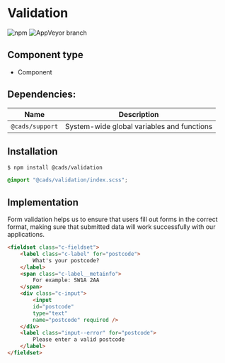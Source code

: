 # Validation

![npm](https://img.shields.io/npm/v/:package.svg)
![AppVeyor branch](https://img.shields.io/appveyor/ci/:user/:repo/:branch.svg)

## Component type

- Component

## Dependencies:

| Name            | Description                                |
| --------------- | ------------------------------------------ |
| `@cads/support` | System-wide global variables and functions |

## Installation

```
$ npm install @cads/validation
```

```scss
@import "@cads/validation/index.scss";
```

## Implementation

Form validation helps us to ensure that users fill out forms in the correct format, making sure that submitted data will work successfully with our applications.

<!-- prettier-ignore-start -->
```html
<fieldset class="c-fieldset">
    <label class="c-label" for="postcode">
        What's your postcode?
    </label>
    <span class="c-label__metainfo">
        For example: SW1A 2AA
    </span>
    <div class="c-input">
        <input 
        id="postcode" 
        type="text" 
        name="postcode" required />
    </div>
    <label class="input--error" for="postcode">
        Please enter a valid postcode
    </label>
</fieldset>
```
<!-- prettier-ignore-end -->